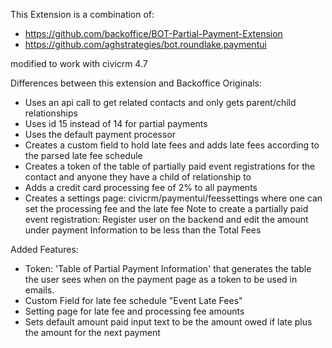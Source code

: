 This Extension is a combination of:

+ https://github.com/backoffice/BOT-Partial-Payment-Extension
+ https://github.com/aghstrategies/bot.roundlake.paymentui

modified to work with civicrm 4.7

Differences between this extension and Backoffice Originals:

+ Uses an api call to get related contacts and only gets parent/child relationships
+ Uses id 15 instead of 14 for partial payments
+ Uses the default payment processor
+ Creates a custom field to hold late fees and adds late fees according to the parsed late fee schedule
+ Creates a token of the table of partially paid event registrations for the contact and anyone they have a child of relationship to
+ Adds a credit card processing fee of 2% to all payments
+ Creates a settings page: civicrm/paymentui/feessettings where one can set the processing fee and the late fee
Note to create a partially paid event registration: Register user on the backend and edit the amount under payment Information to be less than the Total Fees

Added Features:

+ Token: 'Table of Partial Payment Information' that generates the table the user sees when on the payment page as a token to be used in emails.
+ Custom Field for late fee schedule "Event Late Fees"
+ Setting page for late fee and processing fee amounts
+ Sets default amount paid input text to be the amount owed if late plus the amount for the next payment
